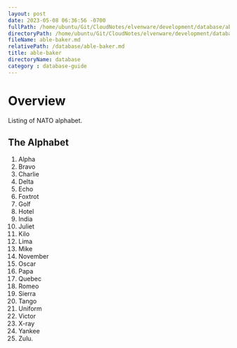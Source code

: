 ```yaml
---
layout: post
date: 2023-05-08 06:36:56 -0700
fullPath: /home/ubuntu/Git/CloudNotes/elvenware/development/database/able-baker.md
directoryPath: /home/ubuntu/Git/CloudNotes/elvenware/development/database
fileName: able-baker.md
relativePath: /database/able-baker.md
title: able-baker
directoryName: database
category : database-guide
---
```


# Overview

Listing of NATO alphabet.

## The Alphabet

1. Alpha
2. Bravo
3. Charlie
4. Delta
5. Echo
6. Foxtrot
7. Golf
8. Hotel
9. India
10. Juliet
11. Kilo
12. Lima
13. Mike
14. November
15. Oscar
16. Papa
17. Quebec
18. Romeo
19. Sierra
20. Tango
21. Uniform
22. Victor
23. X-ray
24. Yankee
25. Zulu.
